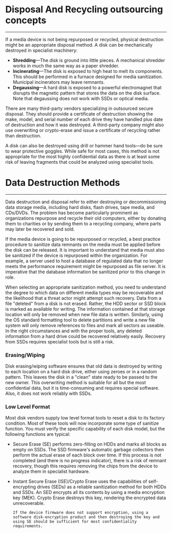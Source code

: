 


# Disposal And Recycling outsourcing concepts
----
If a media device is not being repurposed or recycled, physical destruction might be an appropriate disposal method. A disk can be mechanically destroyed in specialist machinery:

- **Shredding**—The disk is ground into little pieces. A mechanical shredder works in much the same way as a paper shredder.
- **Incinerating**—The disk is exposed to high heat to melt its components. This should be performed in a furnace designed for media sanitization. Municipal incinerators may leave remnants.
- **Degaussing**—A hard disk is exposed to a powerful electromagnet that disrupts the magnetic pattern that stores the data on the disk surface. Note that degaussing does not work with SSDs or optical media.

There are many third-party vendors specializing in outsourced secure disposal. They should provide a certificate of destruction showing the make, model, and serial number of each drive they have handled plus date of destruction and how it was destroyed. A third-party company might also use overwriting or crypto-erase and issue a certificate of recycling rather than destruction.

A disk can also be destroyed using drill or hammer hand tools—do be sure to wear protective goggles. While safe for most cases, this method is not appropriate for the most highly confidential data as there is at least some risk of leaving fragments that could be analyzed using specialist tools.


# Data Destruction Methods
----
Data destruction and disposal refer to either destroying or decommissioning data storage media, including hard disks, flash drives, tape media, and CDs/DVDs. The problem has become particularly prominent as organizations repurpose and recycle their old computers, either by donating them to charities or by sending them to a recycling company, where parts may later be recovered and sold.

If the media device is going to be repurposed or recycled, a best practice procedure to sanitize data remnants on the media must be applied before the disk can be released. It is important to understand that media must also be sanitized if the device is repurposed within the organization. For example, a server used to host a database of regulated data that no longer meets the performance requirement might be repurposed as file server. It is imperative that the database information be sanitized prior to this change in role.

When selecting an appropriate sanitization method, you need to understand the degree to which data on different media types may be recoverable and the likelihood that a threat actor might attempt such recovery. Data from a file "deleted" from a disk is not erased. Rather, the HDD sector or SSD block is marked as available for writing. The information contained at that storage location will only be removed when new file data is written. Similarly, using the OS standard formatting tool to delete partitions and write a new file system will only remove references to files and mark all sectors as useable. In the right circumstances and with the proper tools, any deleted information from a hard drive could be recovered relatively easily. Recovery from SSDs requires specialist tools but is still a risk.

### Erasing/Wiping

Disk erasing/wiping software ensures that old data is destroyed by writing to each location on a hard disk drive, either using zeroes or in a random pattern. This leaves the disk in a "clean" state ready to be passed to the new owner. This overwriting method is suitable for all but the most confidential data, but it is time-consuming and requires special software. Also, it does not work reliably with SSDs.

### Low Level Format

Most disk vendors supply low level format tools to reset a disk to its factory condition. Most of these tools will now incorporate some type of sanitize function. You must verify the specific capability of each disk model, but the following functions are typical:

- Secure Erase (SE) performs zero-filling on HDDs and marks all blocks as empty on SSDs. The SSD firmware's automatic garbage collectors then perform the actual erase of each block over time. If this process is not completed (and there is no progress indicator), there is a risk of remnant recovery, though this requires removing the chips from the device to analyze them in specialist hardware.
- Instant Secure Erase (ISE)/Crypto Erase uses the capabilities of self-encrypting drives (SEDs) as a reliable sanitization method for both HDDs and SSDs. An SED encrypts all its contents by using a media encryption key (MEK). Crypto Erase destroys this key, rendering the encrypted data unrecoverable.

	`If the device firmware does not support encryption, using a software disk-encryption product and then destroying the key and using SE should be sufficient for most confidentiality requirements.`



